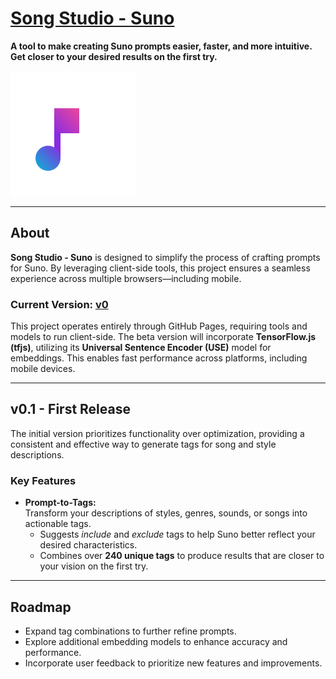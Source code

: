 # [Song Studio - Suno](https://tkellehe.github.io/song-studio/)  
**A tool to make creating Suno prompts easier, faster, and more intuitive. Get closer to your desired results on the first try.**

![Note Icon](./assets/note-gradient-icon.svg)

---

## About  
**Song Studio - Suno** is designed to simplify the process of crafting prompts for Suno. By leveraging client-side tools, this project ensures a seamless experience across multiple browsers—including mobile. 

### Current Version: [**v0**](https://tkellehe.github.io/song-studio/studio/index.html)
This project operates entirely through GitHub Pages, requiring tools and models to run client-side. The beta version will incorporate **TensorFlow.js (tfjs)**, utilizing its **Universal Sentence Encoder (USE)** model for embeddings. This enables fast performance across platforms, including mobile devices.

---

## v0.1 - First Release  
The initial version prioritizes functionality over optimization, providing a consistent and effective way to generate tags for song and style descriptions.

### Key Features  
- **Prompt-to-Tags:**  
  Transform your descriptions of styles, genres, sounds, or songs into actionable tags.  
  - Suggests *include* and *exclude* tags to help Suno better reflect your desired characteristics.  
  - Combines over **240 unique tags** to produce results that are closer to your vision on the first try.

---

## Roadmap  
- Expand tag combinations to further refine prompts.  
- Explore additional embedding models to enhance accuracy and performance.  
- Incorporate user feedback to prioritize new features and improvements.  
